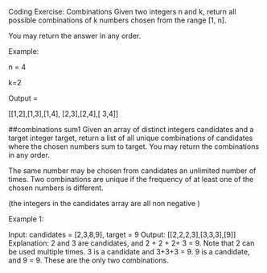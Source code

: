 Coding Exercise: Combinations
Given two integers n and k, return all possible combinations of k numbers chosen from the range [1, n].

You may return the answer in any order.

Example:

n = 4

k=2

Output =

[[1,2],[1,3],[1,4],
[2,3],[2,4],[
3,4]]

##combinations sum1
Given an array of distinct integers candidates and a target integer target, return a list of all unique combinations of candidates where the chosen numbers sum to target. You may return the combinations in any order.

The same number may be chosen from candidates an unlimited number of times. Two combinations are unique if the frequency of at least one of the chosen numbers is different.

(the integers in the candidates array are all non negative )

Example 1:

Input: candidates = [2,3,8,9], target = 9
Output: [[2,2,2,3],[3,3,3],[9]]
Explanation:
2 and 3 are candidates, and 2 + 2 + 2+ 3 = 9. Note that 2 can be used multiple times.
3 is a candidate and 3+3+3 = 9.
9 is a candidate, and 9 = 9.
These are the only two combinations.
